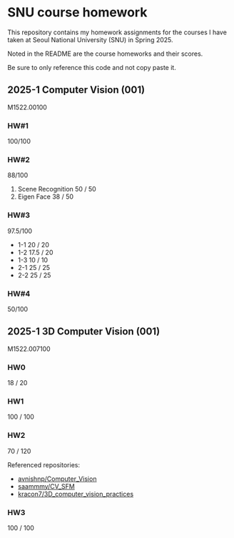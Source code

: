# SNU course homework 

This repository contains my homework assignments for the courses I have taken at Seoul National University (SNU) in Spring 2025.

Noted in the README are the course homeworks and their scores.

Be sure to only reference this code and not copy paste it.

## 2025-1 Computer Vision (001)
M1522.00100
### HW#1
100/100
### HW#2
88/100
1. Scene Recognition 50 / 50
2. Eigen Face 38 / 50
### HW#3
97.5/100
- 1-1 20 / 20
- 1-2 17.5 / 20
- 1-3 10 / 10
- 2-1 25 / 25
- 2-2 25 / 25
### HW#4
50/100

## 2025-1 3D Computer Vision (001)
M1522.007100
### HW0
18 / 20
### HW1
100 / 100
### HW2
70 / 120

Referenced repositories:
- [avnishnp/Computer_Vision](https://github.com/avnishnp/Computer_Vision)
- [saammmy/CV_SFM](https://github.com/saammmy/CV_SFM)
- [kracon7/3D_computer_vision_practices](https://github.com/kracon7/3D_computer_vision_practices)
### HW3
100 / 100 